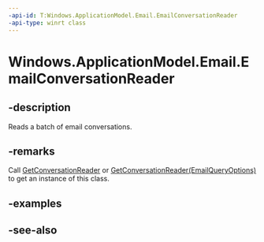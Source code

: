 ```yaml
---
-api-id: T:Windows.ApplicationModel.Email.EmailConversationReader
-api-type: winrt class
---
```


<!-- Class syntax.
public class EmailConversationReader : Windows.ApplicationModel.Email.IEmailConversationReader
-->

# Windows.ApplicationModel.Email.EmailConversationReader

## -description
Reads a batch of email conversations.

## -remarks
Call [GetConversationReader](emailstore_getconversationreader_388570943.md) or [GetConversationReader(EmailQueryOptions)](emailstore_getconversationreader_964157301.md) to get an instance of this class.

## -examples

## -see-also
